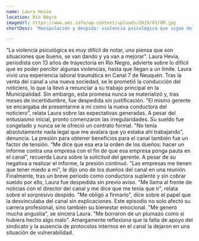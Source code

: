 ```yaml
---
name: Laura Hevia
location: Río Negro
imageUrl: https://www.ami.info/wp-content/uploads/2019/03/8M.jpg
shortDesc: 'Manipulación y despido: violencia psicológica que sigue doliendo'

---
```



"La violencia psicológica es muy difícil de notar, uno piensa que son situaciones que bueno, se van dando y ya van a mejorar”. Laura Hevia, periodista con 13 años de trayectoria en Río Negro, advierte sobre lo difícil que es poder percibir algunas violencias, hasta que llegan a un límite. 
Laura vivió una experiencia laboral traumática en Canal 7 de Neuquén. Tras la venta del canal a una nueva sociedad, se le prometió la conducción del noticiero, lo que la llevó a renunciar a su trabajo principal en la Municipalidad. Sin embargo, esta promesa nunca se materializó y, tras meses de incertidumbre, fue despedida sin justificación.
"El mismo gerente se encargaba de presentarme a mí como la nueva conductora del noticiero", relata Laura sobre las expectativas generadas. A pesar del entusiasmo inicial, pronto comenzaron las irregularidades. Su sueldo fue congelado y nunca se le ofreció un contrato formal. "No tenía absolutamente nada legal que me avalara que yo estaba ahí trabajando", denuncia.
La presión para obtener beneficios para el canal también fue un factor de tensión. “Me dice que esa era la orden de los dueños: hacer un informe contra una empresa con el fin de que esa empresa ponga pauta en el canal”, recuerda Laura sobre la solicitud del gerente. A pesar de su negativa a realizar el informe, la presión continuó. "Las empresas me tienen que tener miedo a mí", le dijo uno de los dueños del canal en una reunión.
Finalmente, tras un breve periodo como conductora suplente y sin cobrar sueldo por ello, Laura fue despedida sin previo aviso. "Me llama al frente de noticias con el director del canal y me dice que me tenía que ir", relata sobre el sorpresivo despido. "Me obligó a firmarlo", dice sobre el papel que la desvinculaba del canal sin explicaciones.
Este episodio no solo afectó su carrera profesional, sino también su bienestar emocional. "Me generó mucha angustia", se sincera Laura. "Me borraron de un plumazo como si hubiera hecho algo malo". Amargamente reflexiona que la falta de apoyo del sindicato y la ausencia de protocolos internos en el canal la dejaron en una situación de vulnerabilidad.


